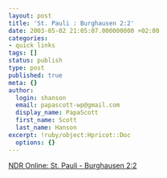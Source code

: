 ```yaml
---
layout: post
title: 'St. Pauli : Burghausen 2:2'
date: 2003-05-02 21:05:07.000000000 +02:00
categories:
- quick links
tags: []
status: publish
type: post
published: true
meta: {}
author:
  login: shanson
  email: papascott-wp@gmail.com
  display_name: PapaScott
  first_name: Scott
  last_name: Hanson
excerpt: !ruby/object:Hpricot::Doc
  options: {}
---
```

<p><a title="Goodbye 2nd League for St. Pauli" href="http://www.ndr.de/ndr/sport/arten/fussball/aktuell/2buli_vornach31.html">NDR Online: St. Pauli - Burghausen 2:2</a></p>
